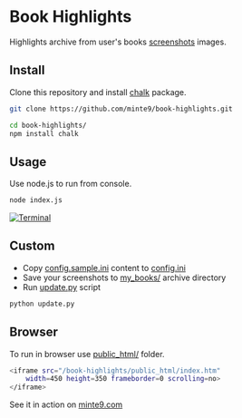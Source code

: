 # Book Highlights

Highlights archive from user's books [screenshots](https://github.com/minte9/book-highlights/tree/main/files_archive/my_books/book1/author1) images.

## Install

Clone this repository and install [chalk](https://github.com/chalk/chalk) package.

~~~sh
git clone https://github.com/minte9/book-highlights.git

cd book-highlights/
npm install chalk
~~~

## Usage

Use node.js to run from console.

~~~sh
node index.js
~~~

[![Terminal](https://www.minte9.com/lib/images/github/book-highlights/highlight_02.png)](https://www.minte9.com)

## Custom

- Copy [config.sample.ini](https://github.com/minte9/book-highlights/tree/main/config/config.sample.ini) content to [config.ini](https://github.com/minte9/book-highlights/tree/main/config/config.ini)
- Save your screenshots to [my_books/](https://github.com/minte9/book-highlights/tree/main/files_archive/my_books) archive directory
- Run [update.py](https://github.com/minte9/book-highlights/blob/main/update.py) script 

~~~sh
python update.py
~~~

## Browser

To run in browser use [public_html/](https://github.com/minte9/book-highlights/tree/main/public_html) folder.

~~~sh
<iframe src="/book-highlights/public_html/index.htm" 
    width=450 height=350 frameborder=0 scrolling=no>
</iframe>
~~~

See it in action on [minte9.com](https://www.minte9.com)
